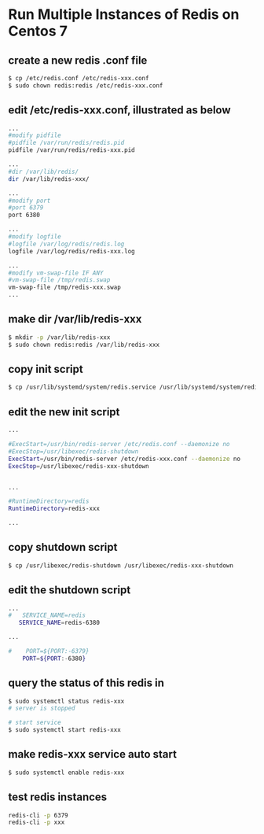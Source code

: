 # Run Multiple Instances of Redis on Centos 7

## create a new redis .conf file

```Bash
$ cp /etc/redis.conf /etc/redis-xxx.conf
$ sudo chown redis:redis /etc/redis-xxx.conf
```

## edit /etc/redis-xxx.conf, illustrated as below

```Bash
...
#modify pidfile
#pidfile /var/run/redis/redis.pid
pidfile /var/run/redis/redis-xxx.pid

...
#dir /var/lib/redis/
dir /var/lib/redis-xxx/

...
#modify port
#port 6379
port 6380

...
#modify logfile
#logfile /var/log/redis/redis.log
logfile /var/log/redis/redis-xxx.log

...
#modify vm-swap-file IF ANY
#vm-swap-file /tmp/redis.swap
vm-swap-file /tmp/redis-xxx.swap
...
```
## make dir /var/lib/redis-xxx

```Bash
$ mkdir -p /var/lib/redis-xxx
$ sudo chown redis:redis /var/lib/redis-xxx
```

## copy init script

```Bash
$ cp /usr/lib/systemd/system/redis.service /usr/lib/systemd/system/redis-xxx.service
```

## edit the new init script

```Bash
...

#ExecStart=/usr/bin/redis-server /etc/redis.conf --daemonize no
#ExecStop=/usr/libexec/redis-shutdown
ExecStart=/usr/bin/redis-server /etc/redis-xxx.conf --daemonize no
ExecStop=/usr/libexec/redis-xxx-shutdown


...

#RuntimeDirectory=redis
RuntimeDirectory=redis-xxx

...
```

## copy shutdown script

```Bash
$ cp /usr/libexec/redis-shutdown /usr/libexec/redis-xxx-shutdown
```

## edit the shutdown script

```Bash
...
#   SERVICE_NAME=redis
   SERVICE_NAME=redis-6380

...

#    PORT=${PORT:-6379}
    PORT=${PORT:-6380}

```


## query the status of this redis in

```Bash
$ sudo systemctl status redis-xxx
# server is stopped

# start service
$ sudo systemctl start redis-xxx 
```

## make redis-xxx service auto start

```Bash
$ sudo systemctl enable redis-xxx
```

## test redis instances
```Bash
redis-cli -p 6379
redis-cli -p xxx
```
